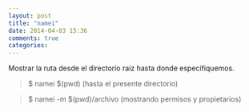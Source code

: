 ```yaml
---
layout: post
title: "namei"
date: 2014-04-03 15:36
comments: true
categories: 
---
```

Mostrar la ruta desde el directorio raiz hasta donde especifiquemos.

>$ namei $(pwd) (hasta el presente directorio)

>$ namei -m $(pwd)/archivo (mostrando permisos y propietarios)

